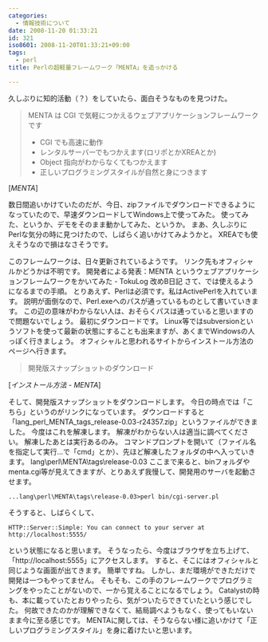 ```yaml
---
categories:
  - 情報技術について
date: 2008-11-20 01:33:21
id: 321
iso8601: 2008-11-20T01:33:21+09:00
tags:
  - perl
title: Perlの超軽量フレームワーク「MENTA」を追っかける

---
```


<p>久しぶりに知的活動（？）をしていたら、面白そうなものを見つけた。</p>

<blockquote cite="http://gp.ath.cx/menta/index" title="MENTA" class="blockquote"><p>MENTA は CGI で気軽につかえるウェブアプリケーションフレームワークです</p>
<ul>
<li>CGI でも高速に動作</li>
<li>レンタルサーバーでもつかえます(ロリポとかXREAとか)</li>
<li>Object 指向がわからなくてもつかえます</li>
<li>正しいプログラミングスタイルが自然と身につきます</li>
</ul>
</blockquote>

<div class="cite">[<cite>MENTA</cite>]</div>

<p>数日間追いかけていたのだが、今日、zipファイルでダウンロードできるようになっていたので、早速ダウンロードしてWindows上で使ってみた。
使ってみた、というか、デモをそのまま動かしてみた、というか。
まあ、久しぶりにPerlな気分の時に見つけたので、しばらく追いかけてみようかと。
XREAでも使えそうなので損はなさそうです。</p>

<p>
このフレームワークは、日々更新されているようです。
リンク先もオフィシャルかどうかは不明です。
開発者による発表：MENTA というウェブアプリケーションフレームワークをかいてみた - TokuLog 改めB日記
さて、では使えるようになるまでの手順。
とりあえず、Perlは必須です。私はActivePerlを入れています。
説明が面倒なので、Perl.exeへのパスが通っているものとして書いていきます。
この辺の意味がわからない人は、おそらくパスは通っていると思いますので問題ないでしょう。
最初にダウンロードです。
Linux等ではsubversionというソフトを使って最新の状態にすることも出来ますが、あくまでWindowsの人っぽく行きましょう。
オフィシャルと思われるサイトからインストール方法のページへ行きます。</p>

<blockquote cite="http://gp.ath.cx/menta/install" title="インストール方法 - MENTA" class="blockquote"><p>開発版スナップショットのダウンロード</p></blockquote>

<div class="cite">[<cite>インストール方法 - MENTA</cite>]</div>

<p>そして、開発版スナップショットをダウンロードします。
今日の時点では「こちら」というのがリンクになっています。
ダウンロードすると「lang_perl_MENTA_tags_release-0.03-r24357.zip」というファイルができました。
今度はこれを解凍します。
解凍がわからない人は適当に調べてください。
解凍したあとは実行あるのみ。
コマンドプロンプトを開いて（ファイル名を指定して実行&#133;で「cmd」とか）、先ほど解凍したフォルダの中へ入っていきます。
lang&#92;perl&#92;MENTA&#92;tags&#92;release-0.03
ここまで来ると、binフォルダやmenta.cgi等が見えてきますが、とりあえず我慢して、開発用のサーバを起動させます。</p>

<pre><code>...lang\perl\MENTA\tags\release-0.03&#62;perl bin/cgi-server.pl</code></pre>

<p>そうすると、しばらくして、</p>

<pre><code>HTTP::Server::Simple: You can connect to your server at http://localhost:5555/</code></pre>

<p>という状態になると思います。
そうなったら、今度はブラウザを立ち上げて、「http://localhost:5555」にアクセスします。
すると、そこにはオフィシャルと同じような画面が出てきます。
簡単ですね。
しかし、まだ環境ができただけで開発は一つもやってません。
そもそも、この手のフレームワークでプログラミングをやったことがないので、一から覚えることになるでしょう。
Catalystの時も、本に載っていたとおりやったら、気がついたらできていたという感じでした。
何故できたのかが理解できなくて、結局調べようもなく、使ってもいないまま今に至る感じです。
MENTAに関しては、そうならない様に追いかけて「正しいプログラミングスタイル」を身に着けたいと思います。</p>
    	
